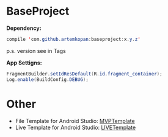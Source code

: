 # BaseProject

<b>Dependency:</b>

```java
compile 'com.github.artemkopan:baseproject:x.y.z'
```
p.s. version see in Tags

<b>App Settigns:</b>

```java 
FragmentBuilder.setIdResDefault(R.id.fragment_container); 
Log.enable(BuildConfig.DEBUG); 
```

# Other
* File Template for Android Studio:
  <a href="https://github.com/artemkopan/MVPTemplate">MVPTemplate</a>
* Live Template for Android Studio:
  <a href="https://github.com/artemkopan/LIVETemplate">LIVETemplate</a>
 
